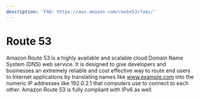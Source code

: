 ```yaml
---
description: 'FAQ: https://aws.amazon.com/route53/faqs/'
---
```


# Route 53

Amazon Route 53 is a highly available and scalable cloud Domain Name System \(DNS\) web service. It is designed to give developers and businesses an extremely reliable and cost effective way to route end users to Internet applications by translating names like www.example.com into the numeric IP addresses like 192.0.2.1 that computers use to connect to each other. Amazon Route 53 is fully compliant with IPv6 as well.

